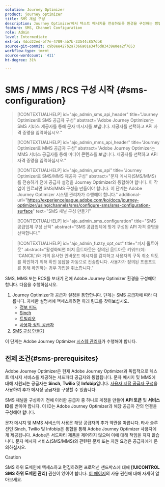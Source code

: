 ```yaml
---
solution: Journey Optimizer
product: journey optimizer
title: SMS 채널 구성
description: Journey Optimizer에서 텍스트 메시지를 전송하도록 환경을 구성하는 방법 알아보기
feature: SMS, Channel Configuration
role: Admin
level: Intermediate
exl-id: 4dcd22ed-bf7e-4789-ab7b-33544c857db8
source-git-commit: c9b8ee427b2a7366a01e34f6d83439e0ea2f7653
workflow-type: tm+mt
source-wordcount: '411'
ht-degree: 31%

---
```


# SMS / MMS / RCS 구성 시작 {#sms-configuration}

>[!CONTEXTUALHELP]
>id="ajo_admin_sms_api_header"
>title="Journey Optimizer로 SMS 공급자 구성"
>abstract="Adobe Journey Optimizer는 SMS 서비스 제공자를 통해 문자 메시지를 보냅니다. 제공자를 선택하고 API 자격 증명을 입력하십시오."

>[!CONTEXTUALHELP]
>id="ajo_admin_mms_api_header"
>title="Journey Optimizer로 MMS 공급자 구성"
>abstract="Adobe Journey Optimizer는 MMS 서비스 공급자를 통해 미디어 콘텐츠를 보냅니다. 제공자를 선택하고 API 자격 증명을 입력하십시오."

>[!CONTEXTUALHELP]
>id="ajo_admin_sms_api"
>title="Journey Optimizer로 SMS/MMS 제공자 구성"
>abstract="문자 메시지(SMS/MMS)를 전송하기 전에 공급자 설정을 Journey Optimizer와 통합해야 합니다. 이 작업이 완료되면 SMS/MMS 구성을 만들어야 합니다. 이 단계는 Adobe Journey Optimizer 시스템 관리자가 수행해야 합니다."
>additional-url="https://experienceleague.adobe.com/ko/docs/journey-optimizer/using/channels/sms/configure-sms/sms-configuration-surface" text="SMS 채널 구성 만들기"

>[!CONTEXTUALHELP]
>id="ajo_admin_sms_configuration"
>title="SMS 공급업체 구성 선택"
>abstract="SMS 공급업체에 맞게 구성된 API 자격 증명을 선택합니다."

>[!CONTEXTUALHELP]
>id="ajo_admin_fuzzy_opt_out"
>title="퍼지 옵트아웃"
>abstract="활성화되면 퍼지 옵트아웃은 정의된 옵트아웃 키워드(예: &#39;CANCIL&#39;)와 거의 유사한 인바운드 메시지를 감지하고 사용자의 구독 취소 의도를 확인하기 위해 확인 응답을 자동으로 전송합니다. 사용자가 정의된 프롬프트를 통해 확인하는 경우 가입을 취소합니다."

SMS, MMS 또는 RCS를 보내기 전에 Adobe Journey Optimizer 환경을 구성해야 합니다. 다음을 수행하십시오.

1. Journey Optimizer과 공급자 설정을 통합합니다.
단계는 SMS 공급자에 따라 다릅니다. 자세한 설명서에 액세스하려면 아래 링크를 찾아보십시오.
   * [정보 피드](sms-configuration-infobip.md)
   * [Sinch](sms-configuration-sinch.md)
   * [트빌리오](sms-configuration-twilio.md)
   * [사용자 정의 공급자](sms-configuration-custom.md)
1. [SMS 구성 만들기](sms-configuration-surface.md)

이 단계는 Adobe Journey Optimizer [시스템 관리자](../start/path/administrator.md)가 수행해야 합니다.

## 전제 조건{#sms-prerequisites}

Adobe Journey Optimizer은 현재 Adobe Journey Optimizer과 독립적으로 텍스트 메시지 서비스를 제공하는 서드파티 공급자와 통합됩니다. 문자 메시지 및 MMS에 대해 지원되는 공급자는 **Sinch**, **Twilio** 및 **Infobip**&#x200B;입니다. [사용자 지정 공급자 구성](sms-configuration-custom.md)을 사용하여 추가 메시징 공급자를 구성할 수 있습니다.

SMS 채널을 구성하기 전에 이러한 공급자 중 하나로 계정을 만들어 **API 토큰** 및 **서비스 ID**&#x200B;를 받아야 합니다. 이 ID는 Adobe Journey Optimizer과 해당 공급자 간의 연결을 구성해야 합니다.

문자 메시지 및 MMS 서비스의 사용은 해당 공급자의 추가 약관을 따릅니다. 타사 솔루션인 Sinch, Twilio 및 Infobip은 통합을 통해 Adobe Journey Optimizer 사용자에게 제공됩니다. Adobe은 서드파티 제품을 제어하지 않으며 이에 대해 책임을 지지 않습니다. 문자 메시지 서비스(SMS/MMS)와 관련된 문제 또는 지원 요청은 공급자에게 문의하십시오.

>[!CAUTION]
>
>SMS 하위 도메인에 액세스하고 편집하려면 프로덕션 샌드박스에 대해 **[!UICONTROL SMS 하위 도메인 관리]** 권한이 있어야 합니다. [이 페이지](../administration/high-low-permissions.md#administration-permissions)의 사용 권한에 대해 자세히 알아보세요.
>

